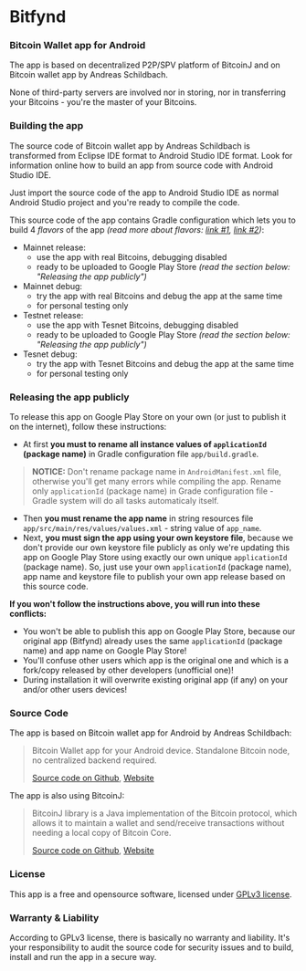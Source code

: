 # Bitfynd
### Bitcoin Wallet app for Android

The app is based on decentralized P2P/SPV platform of BitcoinJ and on Bitcoin wallet app by Andreas Schildbach.

None of third-party servers are involved nor in storing, nor in transferring your Bitcoins - you're the master of your Bitcoins.

### Building the app

The source code of Bitcoin wallet app by Andreas Schildbach is transformed from Eclipse IDE format to Android Studio IDE format. Look for information online how to build an app from source code with Android Studio IDE.

Just import the source code of the app to Android Studio IDE as normal Android Studio project and you're ready to compile the code.

This source code of the app contains Gradle configuration which lets you to build 4 *flavors*  of the app *(read more about flavors: [link #1](http://goo.gl/DcX6ee), [link #2](http://goo.gl/CnIOr8))*:
- Mainnet release:
  - use the app with real Bitcoins, debugging disabled
  - ready to be uploaded to Google Play Store *(read the section below: "Releasing the app publicly")*
- Mainnet debug:
  - try the app with real Bitcoins and debug the app at the same time
  - for personal testing only
- Testnet release:
  - use the app with Tesnet Bitcoins, debugging disabled
  - ready to be uploaded to Google Play Store *(read the section below: "Releasing the app publicly")*
- Tesnet debug:
  - try the app with Tesnet Bitcoins and debug the app at the same time
  - for personal testing only

### Releasing the app publicly

To release this app on Google Play Store on your own (or just to publish it on the internet), follow these instructions:
- At first **you must to rename all instance values of `applicationId` (package name)** in Gradle configuration file `app/build.gradle`.

> **NOTICE:** Don't rename package name in `AndroidManifest.xml` file, otherwise you'll get many errors while compiling the app. Rename only `applicationId` (package name) in Grade configuration file - Gradle system will do all tasks automaticaly itself.

- Then **you must rename the app name** in string resources file `app/src/main/res/values/values.xml` - string value of `app_name`.
- Next, **you must sign the app using your own keystore file**, because we don't provide our own keystore file publicly as only we're updating this app on Google Play Store using exactly our own unique `applicationId` (package name). So, just use your own `applicationId` (package name), app name and keystore file to publish your own app release based on this source code.

**If you won't follow the instructions above, you will run into these conflicts:**
- You won't be able to publish this app on Google Play Store, because our original app (Bitfynd) already uses the same `applicationId` (package name) and app name on Google Play Store!
- You'll confuse other users which app is the original one and which is a fork/copy released by other developers (unofficial one)!
- During installation it will overwrite existing original app (if any) on your and/or other users devices!

### Source Code

The app is based on Bitcoin wallet app for Android by Andreas Schildbach:

> Bitcoin Wallet app for your Android device. Standalone Bitcoin node, no centralized backend required.
> 
> [Source code on Github](https://github.com/schildbach/bitcoin-wallet), [Website](http://wallet.schildbach.de/)

The app is also using BitcoinJ:

> BitcoinJ library is a Java implementation of the Bitcoin protocol, which allows it to maintain a wallet and send/receive transactions without needing a local copy of Bitcoin Core.
> 
> [Source code on Github](https://github.com/bitcoinj/bitcoinj), [Website](https://bitcoinj.github.io/)

### License

This app is a free and opensource software, licensed under [GPLv3 license](http://goo.gl/jDcSYa).

### Warranty & Liability

According to GPLv3 license, there is basically no warranty and liability. It's your responsibility to audit the source code for security issues and to build, install and run the app in a secure way.
